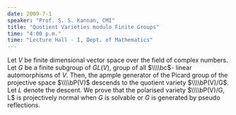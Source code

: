 ```yaml
---
date: 2009-7-1
speaker: "Prof. S. S. Kannan, CMI"
title: "Quotient Varieties modulo Finite Groups"
time: "4:00 p.m." 
time: "Lecture Hall - I, Dept. of Mathematics"
---
```

Let $V$ be finite dimensional vector space over the field of complex numbers. Let $G$ be a finite subgroup of $GL(V)$, group of all $\\\\bc$- linear automorphisms of $V$. Then, the apmple generator of the Picard group of the projective space $\\\\bP(V)$ descends to the quotient variety $\\\\bP(V)/G$. Let $L$ denote the descent. We prove that the polarised variety $\\\\bP(V)/G, L$ is projectively normal when $G$ is solvable or $G$ is generated by pseudo reflections.
